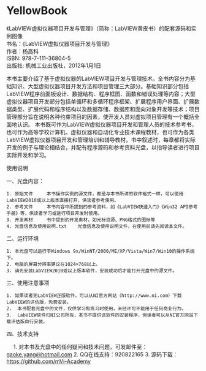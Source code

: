 # YellowBook
《LabVIEW虚拟仪器项目开发与管理》（简称：LabVIEW黄皮书）的配套源码和实例图像</br>
书名：《LabVIEW虚拟仪器项目开发与管理》</br>
作者：杨高科</br>
ISBN: 978-7-111-36804-5</br>
出版社: 机械工业出版社，2012年1月1日

本书主要介绍了基于虚拟仪器的LabVIEW项目开发与管理技术。全书内容分为基础知识、大型虚拟仪器项目开发方法和项目管理三大部分。基础知识部分包括LabVIEW程序前面板设计、数据结构、程序框图、函数和错误处理等内容；大型虚拟仪器项目开发部分包括单循环和多循环程序框架、扩展程序用户界面、扩展数据类型、扩展代码和程序结构以及数据存储、数据库和面向对象开发等技术；项目管理部分旨在说明各种约束项目的因素，使开发人员对虚拟项目管理有一个概括全面地认识。
本书既可作为LabVIEW虚拟仪器项目开发和管理人员的技术参考书，也可作为高等学校计算机、虚拟仪器和自动化专业技术课程教材，也可作为各类LabVIEW虚拟仪器项目开发和管理培训和辅导教材。书中叙述时，每章都将实际开发的例子与理论相结合，并配有程序源码和参考资料光盘，以指导读者进行项目实际开发和学习。

使用说明

一、光盘内容：


    1. 原始文件     本书操作实例的源文件，都是与本书所讲的软件格式一样，可以使用LabVIEW2010或以上版本直接打开，供读者参考使用。
    2. 参考文件     本书内容中所提到的参考资料，如《LabVIEW快速入门》《Win32 API参考手册》等，供读者学习或进行项目开发时使用。
    3. 开发素材     书中提到的开发素材，如光标资源、PNG格式的图标等
    4. 光盘信息及使用说明.txt    光盘信息及使用说明文件，在使用前请先阅读本文件。


二、运行环境

   
    1. 本光盘可以运行于Windows 9x/WinNT/2000/ME/XP/Vista/Win7/Win10的操作系统下。
    2. 电脑的屏幕分辨率建议在1024×768以上。
    3. 请先安装LabVIEW2010或以上版本软件，安装成功后才能打开光盘中的源文件。


 三、使用注意事项

    1. 如果读者无LabVIEW正版软件，可以从NI官方网站（http://www.ni.com）下载LabVIEW的评估版，免费安装。
    2.  本书配套光盘中的文件，仅供学习和练习时使用，未经许可不能用于任何商业行为。
    3.  LabVIEW软件归NI公司所有，本书不提供该软件的安装程序，但读者可以从NI官方网站下载评估版自行安装。

四、技术支持

　 1. 对本书及光盘中的任何疑问和技术问题，可发邮件至：gaoke.yang@hotmail.com
   2. QQ在线支持：920822165
   3. 源码下载：https://github.com/mVi-Academy
   

